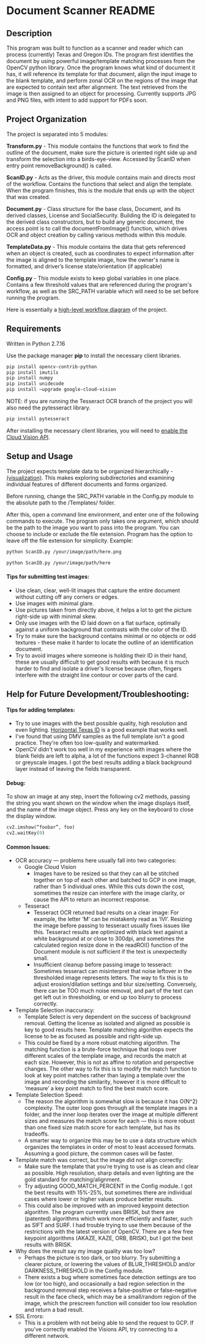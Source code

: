 # Document Scanner README

## Description
This program was built to function as a scanner and reader which can process (currently) Texas and Oregon IDs. The program first identifies the document by using powerful image/template matching processes from the OpenCV python library. Once the program knows what kind of document it has, it will reference its template for that document, align the input image to the blank template, and perform zonal OCR on the regions of the image that are expected to contain text after alignment. The text retrieved from the image is then assigned to an object for processing. Currently supports JPG and PNG files, with intent to add support for PDFs soon.

## Project Organization
The project is separated into 5 modules:

**Transform.py** - This module contains the functions that work to find the outline of the document, make sure the picture is oriented right side up and transform the selection into a birds-eye-view. Accessed by ScanID when entry point removeBackground() is called.

**ScanID.py** - Acts as the driver, this module contains main and directs most of the workflow. Contains the functions that select and align the template. When the program finishes, this is the module that ends up with the object that was created.

**Document.py** - Class structure for the base class, Document, and its derived classes, License and SocialSecurity. Building the ID is delegated to the derived class constructors, but to build any generic document, the access point is to call the documentFromImage() function, which drives OCR and object creation by calling various methods within this module.

**TemplateData.py** - This module contains the data that gets referenced when an object is created, such as coordinates to expect information after the image is aligned to the template image, how the owner's name is formatted, and driver’s license state/orientation (if applicable)

**Config.py** - This module exists to keep global variables in one place. Contains a few threshold values that are referenced during the program's workflow, as well as the SRC_PATH variable which will need to be set before running the program.

Here is essentially a [high-level workflow diagram](https://imgur.com/aZHMZHy) of the project.

## Requirements
Written in Python 2.7.16

Use the package manager **pip** to install the necessary client libraries.
```bash
pip install opencv-contrib-python
pip install imutils
pip install numpy
pip install unidecode
pip install —upgrade google-cloud-vision
```
NOTE: if you are running the Tesseract OCR branch of the project you will also need the pytesseract library.
```bash
pip install pytesseract
```
After installing the necessary client libraries, you will need to [enable the Cloud Vision API](https://cloud.google.com/vision/docs/before-you-begin).

## Setup and Usage
The project expects template data to be organized hierarchically - [(visualization)](https://imgur.com/HAAobvn).
This makes exploring subdirectories and examining individual features of different documents and forms organized.

Before running, change the SRC_PATH variable in the Config.py module to the absolute path to the /Templates/ folder.

After this, open a command line environment, and enter one of the following commands to execute. The program only takes one argument, which should be the path to the image you want to pass into the program. You can choose to include or exclude the file extension. Program has the option to leave off the file extension for simplicity. Example:
```bash
python ScanID.py /your/image/path/here.png
```
```bash
python ScanID.py /your/image/path/here
```

#### Tips for submitting test images:
* Use clean, clear, well-lit images that capture the entire document without cutting off any corners or edges. 
* Use images with minimal glare.
* Use pictures taken from directly above, it helps a lot to get the picture right-side up with minimal skew.
* Only use images with the ID laid down on a flat surface, optimally against a uniform background that contrasts with the color of the ID.
* Try to make sure the background contains minimal or no objects or odd textures - these make it harder to locate the outline of an identification document.
* Try to avoid images where someone is holding their ID in their hand, these are usually difficult to get good results with because it is much harder to find and isolate a driver's license because often, fingers interfere with the straight line contour or cover parts of the card.

## Help for Future Development/Troubleshooting:
#### Tips for adding templates:
 * Try to use images with the best possible quality, high resolution and even lighting. [Horizontal Texas ID](/../master/Templates/TX/TX_H.png?raw=true "TX_H") is a good example that works well.
 * I've found that using DMV samples as the full template isn't a good practice. They're often too low-quality and watermarked.
 * OpenCV didn't work too well in my experience with images where the blank fields are left to alpha, a lot of the functions expect 3-channel RGB or greyscale images. I got the best results adding a black background layer instead of leaving the fields transparent.

#### Debug:
To show an image at any step, insert the following cv2 methods, passing the string you want shown on the window when the image displays itself, and the name of the image object. Press any key on the keyboard to close the display window.
```Python
cv2.imshow(“foobar”, foo)
cv2.waitKey(0)
```

#### Common Issues:
* OCR accuracy — problems here usually fall into two categories:
   * Google Cloud Vision
      * Images have to be resized so that they can all be stitched together on top of each other and batched to GCP in one image, rather than 5 individual ones. While this cuts down the cost, sometimes the resize can interfere with the image clarity, or cause the API to return an incorrect response.
   * Tesseract
      * Tesseract OCR returned bad results on a clear image: For example, the letter ‘M’ can be mistakenly read as ‘IVI’. Resizing the image before passing to tesseract usually fixes issues like this. Tesseract results are optimized with black text against a white background at or close to 300dpi, and sometimes the calculated region resize done in the readROI() function of the Document module is not sufficient if the text is unexpectedly small.
      * Insufficient cleanup before passing image to tesseract: Sometimes tesseract can misinterpret that noise leftover in the thresholded image represents letters. The way to fix this is to adjust erosion/dilation settings and blur size/setting. Conversely, there can be TOO much noise removal, and part of the text can get left out in thresholding, or end up too blurry to process correctly.
* Template Selection inaccuracy:
    * Template Select is very dependent on the success of background removal. Getting the license as isolated and aligned as possible is key to good results here. Template matching algorithm expects the license to be as focused as possible and right-side up.
    * This could be fixed by a more robust matching algorithm. The matching function is a brute-force technique that loops over different scales of the template image, and records the match at each size. However, this is not as affine to rotation and perspective changes. The other way to fix this is to modify the match function to look at key point matches rather than laying a template over the image and recording the similarity, however it is more difficult to ‘measure’ a key point match to find the best match score.
* Template Selection Speed:
    * The reason the algorithm is somewhat slow is because it has O(N^2) complexity. The outer loop goes through all the template images in a folder, and the inner loop iterates over the image at multiple different sizes and measures the match score for each — this is more robust than one fixed size match score for each template, but has its tradeoffs.
    * A smarter way to organize this may be to use a data structure which organizes the templates in order of most to least accessed formats. Assuming a good picture, the common cases will be faster.
* Template match was correct, but the image did not align correctly:
    * Make sure the template that you’re trying to use is as clean and clear as possible. High resolution, sharp details and even lighting are the gold standard for matching/alignment.
    * Try adjusting GOOD_MATCH_PERCENT in the Config module. I got the best results with 15%-25%, but sometimes there are individual cases where lower or higher values produce better results.
    * This could also be improved with an improved keypoint detection algorithm. The program currently uses BRISK, but there are (patented) algorithms which work more efficiently and faster, such as SIFT and SURF. I had trouble trying to use them because of the restrictions with the latest version of OpenCV. There are a few free keypoint algorithms (AKAZE, KAZE, ORB, BRISK), but I got the best results with BRISK.
* Why does the result say my image quality was too low?
    * Perhaps the picture is too dark, or too blurry. Try submitting a clearer picture, or lowering the values of BLUR_THRESHOLD and/or DARKNESS_THRESHOLD in the Config module.
    * There exists a bug where sometimes face detection settings are too low (or too high), and occasionally a bad region selection in the background removal step receives a false-positive or false-negative result in the face check, which may be a small/random region of the image, which the prescreen function will consider too low resolution and return a bad result.
* SSL Errors:
  * This is a problem with not being able to send the request to GCP. If you've correctly enabled the Visions API, try connecting to a different network.
